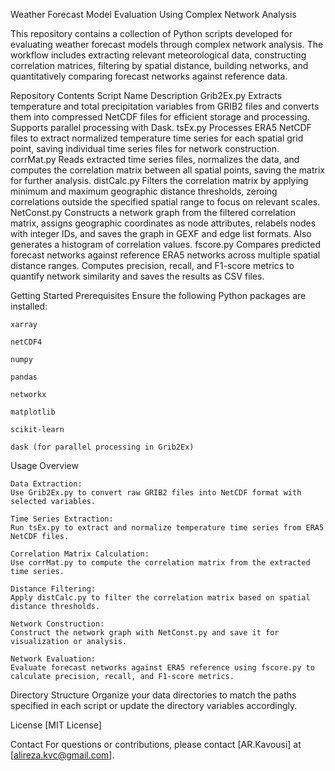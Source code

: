 Weather Forecast Model Evaluation Using Complex Network Analysis

This repository contains a collection of Python scripts developed for evaluating weather forecast models through complex network analysis. The workflow includes extracting relevant meteorological data, constructing correlation matrices, filtering by spatial distance, building networks, and quantitatively comparing forecast networks against reference data.

Repository Contents
Script Name	Description
Grib2Ex.py	Extracts temperature and total precipitation variables from GRIB2 files and converts them into compressed NetCDF files for efficient storage and processing. Supports parallel processing with Dask.
tsEx.py	Processes ERA5 NetCDF files to extract normalized temperature time series for each spatial grid point, saving individual time series files for network construction.
corrMat.py	Reads extracted time series files, normalizes the data, and computes the correlation matrix between all spatial points, saving the matrix for further analysis.
distCalc.py	Filters the correlation matrix by applying minimum and maximum geographic distance thresholds, zeroing correlations outside the specified spatial range to focus on relevant scales.
NetConst.py	Constructs a network graph from the filtered correlation matrix, assigns geographic coordinates as node attributes, relabels nodes with integer IDs, and saves the graph in GEXF and edge list formats. Also generates a histogram of correlation values.
fscore.py	Compares predicted forecast networks against reference ERA5 networks across multiple spatial distance ranges. Computes precision, recall, and F1-score metrics to quantify network similarity and saves the results as CSV files.

Getting Started
Prerequisites
Ensure the following Python packages are installed:

    xarray

    netCDF4

    numpy

    pandas

    networkx

    matplotlib

    scikit-learn

    dask (for parallel processing in Grib2Ex)

Usage Overview

    Data Extraction:
    Use Grib2Ex.py to convert raw GRIB2 files into NetCDF format with selected variables.

    Time Series Extraction:
    Run tsEx.py to extract and normalize temperature time series from ERA5 NetCDF files.

    Correlation Matrix Calculation:
    Use corrMat.py to compute the correlation matrix from the extracted time series.

    Distance Filtering:
    Apply distCalc.py to filter the correlation matrix based on spatial distance thresholds.

    Network Construction:
    Construct the network graph with NetConst.py and save it for visualization or analysis.

    Network Evaluation:
    Evaluate forecast networks against ERA5 reference using fscore.py to calculate precision, recall, and F1-score metrics.

Directory Structure
Organize your data directories to match the paths specified in each script or update the directory variables accordingly.

License
[MIT License]

Contact
For questions or contributions, please contact [AR.Kavousi] at [alireza.kvc@gmail.com].

